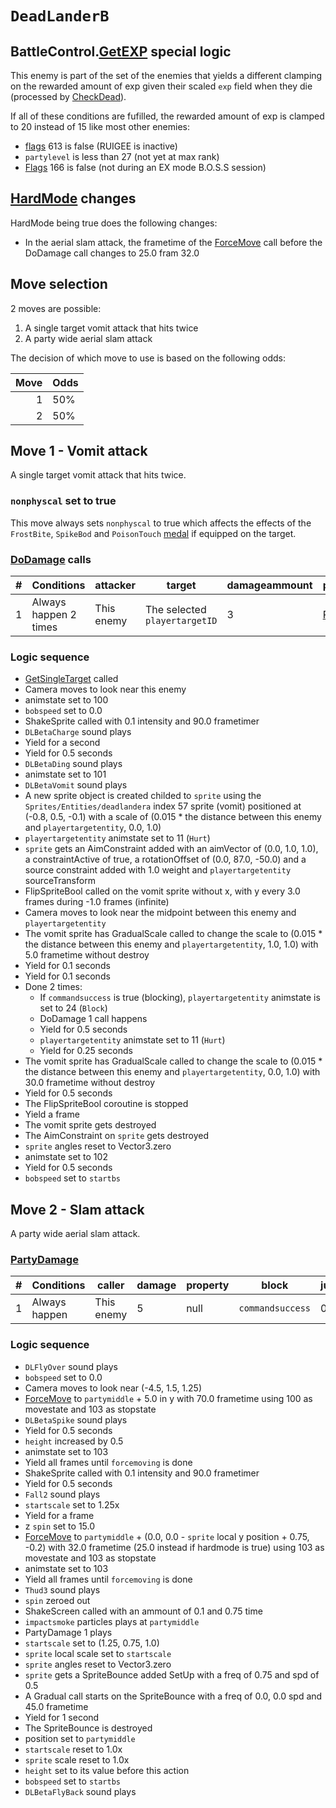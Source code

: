 # `DeadLanderB`

## BattleControl.[GetEXP](../../../TextAsset%20Data/Enemies%20data.md#exp-logic) special logic
This enemy is part of the set of the enemies that yields a different clamping on the rewarded amount of exp given their scaled `exp` field when they die (processed by [CheckDead](../../Battle%20flow/Action%20coroutines/CheckDead.md)).

If all of these conditions are fufilled, the rewarded amount of exp is clamped to 20 instead of 15 like most other enemies:

- [flags](../Flags%20arrays/flags.md) 613 is false (RUIGEE is inactive)
- `partylevel` is less than 27 (not yet at max rank)
- [Flags](../Flags%20arrays/flags.md) 166 is false (not during an EX mode B.O.S.S session)

## [HardMode](../../Damage%20pipeline/HardMode.md) changes
HardMode being true does the following changes:

- In the aerial slam attack, the frametime of the [ForceMove](../../../Entities/EntityControl/EntityControl%20Methods.md#forcemove) call before the DoDamage call changes to 25.0 fram 32.0

## Move selection
2 moves are possible:

1. A single target vomit attack that hits twice
2. A party wide aerial slam attack

The decision of which move to use is based on the following odds:

|Move|Odds|
|---:|----|
|1|50%|
|2|50%|

## Move 1 - Vomit attack
A single target vomit attack that hits twice.

### `nonphyscal` set to true
This move always sets `nonphyscal` to true which affects the effects of the `FrostBite`, `SpikeBod` and `PoisonTouch` [medal](../Enums%20and%20IDs/Medal.md) if equipped on the target.

### [DoDamage](../../Damage%20pipeline/DoDamage.md) calls

|#|Conditions|attacker|target|damageammount|property|overrides|block|
|-:|---|---|---|---|---|---|---|
|1|Always happen 2 times|This enemy|The selected `playertargetID`|3|[Poison](../../Damage%20pipeline/AttackProperty.md)|null|`commandsuccess`|

### Logic sequence

- [GetSingleTarget](../../Actors%20states/Targetting/GetRandomAvaliablePlayer.md#getsingletarget) called
- Camera moves to look near this enemy
- animstate set to 100
- `bobspeed` set to 0.0
- ShakeSprite called with 0.1 intensity and 90.0 frametimer
- `DLBetaCharge` sound plays
- Yield for a second
- Yield for 0.5 seconds
- `DLBetaDing` sound plays
- animstate set to 101
- `DLBetaVomit` sound plays
- A new sprite object is created childed to `sprite` using the `Sprites/Entities/deadlandera` index 57 sprite (vomit) positioned at (-0.8, 0.5, -0.1) with a scale of (0.015 * the distance between this enemy and `playertargetentity`, 0.0, 1.0)
- `playertargetentity` animstate set to 11 (`Hurt`)
- `sprite` gets an AimConstraint added with an aimVector of (0.0, 1.0, 1.0), a constraintActive of true, a rotationOffset of (0.0, 87.0, -50.0) and a source constraint added with 1.0 weight and `playertargetentity` sourceTransform
- FlipSpriteBool called on the vomit sprite without x, with y every 3.0 frames during -1.0 frames (infinite)
- Camera moves to look near the midpoint between this enemy and `playertargetentity`
- The vomit sprite has GradualScale called to change the scale to (0.015 * the distance between this enemy and `playertargetentity`, 1.0, 1.0) with 5.0 frametime without destroy
- Yield for 0.1 seconds
- Yield for 0.1 seconds
- Done 2 times:
    - If `commandsuccess` is true (blocking), `playertargetentity` animstate is set to 24 (`Block`)
    - DoDamage 1 call happens
    - Yield for 0.5 seconds
    - `playertargetentity` animstate set to 11 (`Hurt`)
    - Yield for 0.25 seconds
- The vomit sprite has GradualScale called to change the scale to (0.015 * the distance between this enemy and `playertargetentity`, 0.0, 1.0) with 30.0 frametime without destroy
- Yield for 0.5 seconds
- The FlipSpriteBool coroutine is stopped
- Yield a frame
- The vomit sprite gets destroyed
- The AimConstraint on `sprite` gets destroyed
- `sprite` angles reset to Vector3.zero
- animstate set to 102
- Yield for 0.5 seconds
- `bobspeed` set to `startbs`

## Move 2 - Slam attack
A party wide aerial slam attack.

### [PartyDamage](../../Damage%20pipeline/PartyDamage.md)

|#|Conditions|caller|damage|property|block|jumpheight|spinammount|jumpevenonblock|overrides|
|-:|---------|-----|-------|-------|-----|----------|-----------|--------------|---------|
|1|Always happen|This enemy|5|null|`commandsuccess`|0.0|Vector3.zero|false|null|

### Logic sequence

- `DLFlyOver` sound plays
- `bobspeed` set to 0.0
- Camera moves to look near (-4.5, 1.5, 1.25)
- [ForceMove](../../../Entities/EntityControl/EntityControl%20Methods.md#forcemove) to `partymiddle` + 5.0 in y with 70.0 frametime using 100 as movestate and 103 as stopstate
- `DLBetaSpike` sound plays
- Yield for 0.5 seconds
- `height` increased by 0.5
- animstate set to 103
- Yield all frames until `forcemoving` is done
- ShakeSprite called with 0.1 intensity and 90.0 frametimer
- Yield for 0.5 seconds
- `Fall2` sound plays
- `startscale` set to 1.25x
- Yield for a frame
- z `spin` set to 15.0
- [ForceMove](../../../Entities/EntityControl/EntityControl%20Methods.md#forcemove) to `partymiddle` + (0.0, 0.0 - `sprite` local y position + 0.75, -0.2) with 32.0 frametime (25.0 instead if hardmode is true) using 103 as movestate and 103 as stopstate
- animstate set to 103
- Yield all frames until `forcemoving` is done
- `Thud3` sound plays
- `spin` zeroed out
- ShakeScreen called with an ammount of 0.1 and 0.75 time
- `impactsmoke` particles plays at `partymiddle`
- PartyDamage 1 plays
- `startscale` set to (1.25, 0.75, 1.0)
- `sprite` local scale set to `startscale`
- `sprite` angles reset to Vector3.zero
- `sprite` gets a SpriteBounce added SetUp with a freq of 0.75 and spd of 0.5
- A Gradual call starts on the SpriteBounce with a freq of 0.0, 0.0 spd and 45.0 frametime
- Yield for 1 second
- The SpriteBounce is destroyed
- position set to `partymiddle`
- `startscale` reset to 1.0x
- `sprite` scale reset to 1.0x
- `height` set to its value before this action
- `bobspeed` set to `startbs`
- `DLBetaFlyBack` sound plays
